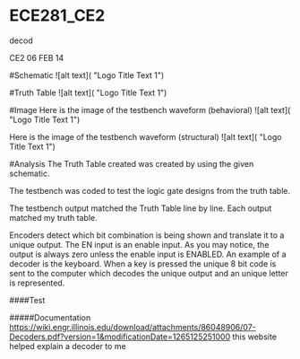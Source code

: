 ECE281_CE2
==========

decod

CE2 06 FEB 14


#Schematic
![alt text]( "Logo Title Text 1") 


#Truth Table 
![alt text]( "Logo Title Text 1")
 

#Image
Here is the image of the testbench waveform (behavioral)
![alt text]( "Logo Title Text 1") 

Here is the image of the testbench waveform (structural)
![alt text]( "Logo Title Text 1") 


#Analysis
The Truth Table created was created by using the given schematic.

The testbench was coded to test the logic gate designs from the truth table.

The testbench output matched the Truth Table line by line. Each output matched my truth table.

Encoders detect which bit combination is being shown and translate it to a unique output.
The EN input is an enable input. As you may notice, the output is always zero unless the enable input is ENABLED. An example of a decoder is the keyboard. When a key is pressed the unique 8 bit code is sent to the computer which decodes the unique output and an unique letter is represented.

####Test

#####Documentation
https://wiki.engr.illinois.edu/download/attachments/86048906/07-Decoders.pdf?version=1&modificationDate=1265125251000
this website helped explain a decoder to me
